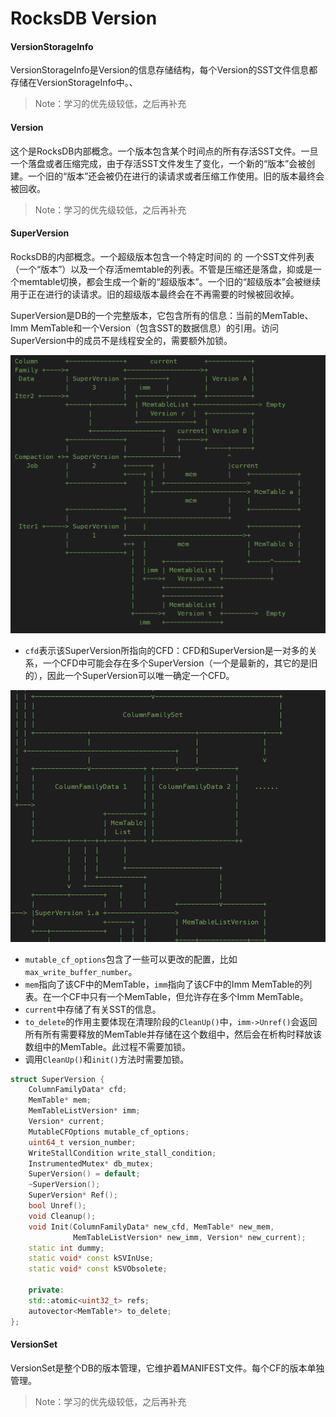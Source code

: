 # RocksDB Version

#### VersionStorageInfo

VersionStorageInfo是Version的信息存储结构，每个Version的SST文件信息都存储在VersionStorageInfo中。、

> Note：学习的优先级较低，之后再补充

#### Version

这个是RocksDB内部概念。一个版本包含某个时间点的所有存活SST文件。一旦一个落盘或者压缩完成，由于存活SST文件发生了变化，一个新的“版本”会被创建。一个旧的“版本”还会被仍在进行的读请求或者压缩工作使用。旧的版本最终会被回收。

> Note：学习的优先级较低，之后再补充

#### SuperVersion

RocksDB的内部概念。一个超级版本包含一个特定时间的 的 一个SST文件列表（一个“版本”）以及一个存活memtable的列表。不管是压缩还是落盘，抑或是一个memtable切换，都会生成一个新的“超级版本”。一个旧的“超级版本”会被继续用于正在进行的读请求。旧的超级版本最终会在不再需要的时候被回收掉。

SuperVersion是DB的一个完整版本，它包含所有的信息：当前的MemTable、Imm MemTable和一个Version（包含SST的数据信息）的引用。访问SuperVersion中的成员不是线程安全的，需要额外加锁。

![image-20210409233219632](RocksDBVersion.assets/image-20210409233219632.png)

- `cfd`表示该SuperVersion所指向的CFD：CFD和SuperVersion是一对多的关系，一个CFD中可能会存在多个SuperVersion（一个是最新的，其它的是旧的），因此一个SuperVersion可以唯一确定一个CFD。

![image-20210411202109290](RocksDBVersion.assets/image-20210411202109290.png)

- `mutable_cf_options`包含了一些可以更改的配置，比如`max_write_buffer_number`。
- `mem`指向了该CF中的MemTable，`imm`指向了该CF中的Imm MemTable的列表。在一个CF中只有一个MemTable，但允许存在多个Imm MemTable。
- `current`中存储了有关SST的信息。
- `to_delete`的作用主要体现在清理阶段的`CleanUp()`中，`imm->Unref()`会返回所有所有需要释放的MemTable并存储在这个数组中，然后会在析构时释放该数组中的MemTable。此过程不需要加锁。
- 调用`CleanUp()`和`init()`方法时需要加锁。

```cpp
struct SuperVersion {
    ColumnFamilyData* cfd;
    MemTable* mem;
    MemTableListVersion* imm;
    Version* current;
    MutableCFOptions mutable_cf_options;
    uint64_t version_number;
    WriteStallCondition write_stall_condition;
    InstrumentedMutex* db_mutex;
    SuperVersion() = default;
    ~SuperVersion();
    SuperVersion* Ref();
    bool Unref();
    void Cleanup();
    void Init(ColumnFamilyData* new_cfd, MemTable* new_mem,
              MemTableListVersion* new_imm, Version* new_current);
    static int dummy;
    static void* const kSVInUse;
    static void* const kSVObsolete;

    private:
    std::atomic<uint32_t> refs;
    autovector<MemTable*> to_delete;
};
```

#### VersionSet

VersionSet是整个DB的版本管理，它维护着MANIFEST文件。每个CF的版本单独管理。

> Note：学习的优先级较低，之后再补充
